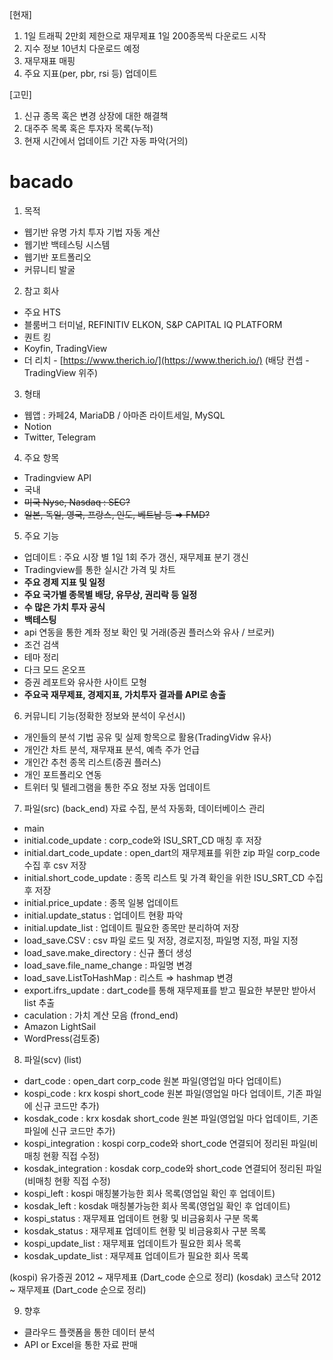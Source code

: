[현재]
1. 1일 트래픽 2만회 제한으로 재무제표 1일 200종목씩 다운로드 시작
2. 지수 정보 10년치 다운로드 예정
3. 재무재표 매핑
4. 주요 지표(per, pbr, rsi 등) 업데이트

[고민]
1. 신규 종목 혹은 변경 상장에 대한 해결책
2. 대주주 목록 혹은 투자자 목록(누적)
3. 현재 시간에서 업데이트 기간 자동 파악(거의)

# bacado
1. 목적
- 웹기반 유명 가치 투자 기법 자동 계산
- 웹기반 백테스팅 시스템
- 웹기반 포트폴리오
- 커뮤니티 발굴

2. 참고 회사
- 주요 HTS
- 블룸버그 터미널, REFINITIV ELKON, S&P CAPITAL IQ PLATFORM
- 퀀트 킹
- Koyfin, TradingView
- 더 리치 - [https://www.therich.io/](https://www.therich.io/) (배당 컨셉 - TradingView 위주)

3. 형태
- 웹앱 : 카페24, MariaDB / 아마존 라이트세일, MySQL
- Notion
- Twitter, Telegram

4. 주요 항목
- Tradingview API
- 국내
- ~~미국 Nyse, Nasdaq : SEC?~~
- ~~일본, 독일, 영국, 프랑스, 인도, 베트남 등 ⇒ FMD?~~

5. 주요 기능
- 업데이트 : 주요 시장 별 1일 1회 주가 갱신, 재무제표 분기 갱신
- Tradingview를 통한 실시간 가격  및 차트
- **주요 경제 지표 및 일정**
- **주요 국가별 종목별 배당, 유무상, 권리락 등 일정**
- **수 많은 가치 투자 공식**
- **백테스팅**
- api 연동을 통한 계좌 정보 확인 및 거래(증권 플러스와 유사 / 브로커)
- 조건 검색
- 테마 정리
- 다크 모드 온오프
- 증권 레포트와 유사한 사이트 모형
- **주요국 재무제표, 경제지표, 가치투자 결과를 API로 송출**

6. 커뮤니티 기능(정확한 정보와 분석이 우선시)
- 개인들의 분석 기법 공유 및 실제 항목으로 활용(TradingVidw 유사)
- 개인간 차트 분석, 재무재표 분석, 예측 주가 언급
- 개인간 추천 종목 리스트(증권 플러스)
- 개인 포트폴리오 연동
- 트위터 및 텔레그램을 통한 주요 정보 자동 업데이트

7. 파일(src)
(back_end) 자료 수집, 분석 자동화, 데이터베이스 관리
- main
- initial.code_update : corp_code와 ISU_SRT_CD 매칭 후 저장
- initial.dart_code_update : open_dart의 재무제표를 위한 zip 파일 corp_code 수집 후 csv 저장
- initial.short_code_update : 종목 리스트 및 가격 확인을 위한 ISU_SRT_CD 수집 후 저장
- initial.price_update : 종목 일봉 업데이트
- initial.update_status : 업데이트 현황 파악
- initial.update_list : 업데이트 필요한 종목만 분리하여 저장
- load_save.CSV : csv 파일 로드 및 저장, 경로지정, 파일명 지정, 파일 지정
- load_save.make_directory : 신규 폴더 생성
- load_save.file_name_change : 파일명 변경
- load_save.ListToHashMap : 리스트 ⇒ hashmap 변경
- export.ifrs_update : dart_code를 통해 재무제표를 받고 필요한 부분만 받아서 list 추출
- caculation : 가치 계산 모음
(frond_end)
- Amazon LightSail
- WordPress(검토중)


8. 파일(scv)
(list)
- dart_code : open_dart corp_code 원본 파일(영업일 마다 업데이트)
- kospi_code : krx kospi short_code 원본 파일(영업일 마다 업데이트, 기존 파일에 신규 코드만 추가)
- kosdak_code : krx kosdak short_code 원본 파일(영업일 마다 업데이트, 기존 파일에 신규 코드만 추가)
- kospi_integration : kospi corp_code와 short_code 연결되어 정리된 파일(비매칭 현황 직접 수정)
- kosdak_integration : kosdak corp_code와 short_code 연결되어 정리된 파일(비매칭 현황 직접 수정)
- kospi_left : kospi 매칭불가능한 회사 목록(영업일 확인 후 업데이트)
- kosdak_left : kosdak 매칭불가능한 회사 목록(영업일 확인 후 업데이트)
- kospi_status : 재무제표 업데이트 현황 및 비금융회사 구분 목록
- kosdak_status : 재무제표 업데이트 현황 및 비금융회사 구분 목록
- kospi_update_list : 재무제표 업데이트가 필요한 회사 목록
- kosdak_update_list : 재무제표 업데이트가 필요한 회사 목록

(kospi) 유가증권 2012 ~ 재무제표 (Dart_code 순으로 정리)
(kosdak) 코스닥 2012 ~ 재무제표 (Dart_code 순으로 정리)

9. 향후
- 클라우드 플랫폼을 통한 데이터 분석
- API or Excel을 통한 자료 판매
